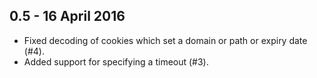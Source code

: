 0.5 - 16 April 2016
-------------------

- Fixed decoding of cookies which set a domain or path or expiry date (#4).
- Added support for specifying a timeout (#3).
